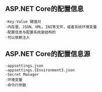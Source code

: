 ## ASP.NET Core的配置信息
    ·Key-Value 键值对
    ·内存里、JSON、XML、INI等文件，或者系统环境变量
    ·配置信息与配置系统是结构的
    ·可以依赖注入


## ASP.NET Core的配置信息源
    ·appsettings.json
    -appsettings.{Environment3.json
    ·Secret Manager
    ·环境变量
    ·命令行参数